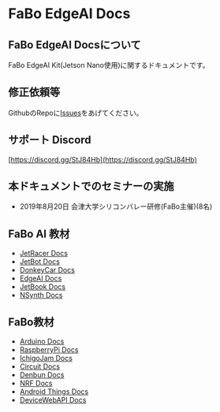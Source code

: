 # FaBo EdgeAI Docs

## FaBo EdgeAI Docsについて

FaBo EdgeAI Kit(Jetson Nano使用)に関するドキュメントです。

## 修正依頼等

GithubのRepoに[Issues](https://github.com/FaBoPlatform/EdgeAIDocs/issues)をあげてください。

## サポート Discord

[https://discord.gg/StJ84Hb](https://discord.gg/StJ84Hb)

## 本ドキュメントでのセミナーの実施

- 2019年8月20日 会津大学シリコンバレー研修(FaBo主催)(8名)

## FaBo AI 教材
- [JetRacer Docs](https://faboplatform.github.io/JetracerDocs/)
- [JetBot Docs](https://faboplatform.github.io/JetbotDocs/)
- [DonkeyCar Docs](https://faboplatform.github.io/DonkeyDocs/)
- [EdgeAI Docs](https://faboplatform.github.io/EdgeAIDocs/)
- [JetBook Docs](https://faboplatform.github.io/JetBook/)
- [NSynth Docs](https://faboplatform.github.io/NSynthDocs/)

## FaBo教材
- [Arduino Docs](https://faboplatform.github.io/ArduinoDocs/)
- [RaspberryPi Docs](https://faboplatform.github.io/RaspberryPIDocs/)
- [IchigoJam Docs](https://faboplatform.github.io/IchigojamDocs/)
- [Circuit Docs](https://faboplatform.github.io/CircuitDocs/)
- [Denbun Docs](https://faboplatform.github.io/DenbunDocs/)
- [NRF Docs](https://faboplatform.github.io/NRFDocs/)
- [Android Things Docs](https://faboplatform.github.io/AndroidThingsDocs/)
- [DeviceWebAPI Docs](https://faboplatform.github.io/DeviceWebAPIDocs/)

